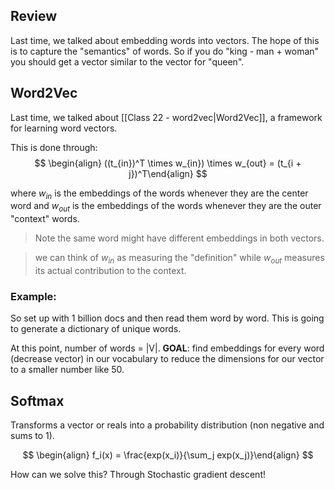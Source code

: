 ## Review
Last time, we talked about embedding words into vectors.
The hope of this is to capture the "semantics" of words. 
So if you do "king - man + woman" you should get a vector similar to the vector for "queen".
## Word2Vec
Last time, we talked about [[Class 22 - word2vec|Word2Vec]], a framework for learning word vectors. 

This is done through:
$$ \begin{align} ((t_{in})^T \times w_{in}) \times w_{out} = (t_{i + j})^T\end{align} $$

where $w_{in}$ is the embeddings of the words whenever they are the center word and $w_{out}$ is the embeddings of the words whenever they are the outer "context" words.

> Note the same word might have different embeddings in both vectors. 
 
> we can think of $w_{in}$ as measuring the "definition" while $w_{out}$ measures its actual contribution to the context.
### Example:
So set up with 1 billion docs and then read them word by word. This is going to generate a dictionary of unique words. 

At this point, number of words = |V|.
**GOAL**:  find embeddings for every word (decrease vector) in our vocabulary to reduce the dimensions for our vector to a smaller number like 50. 
## Softmax
Transforms a vector or reals into a probability distribution (non negative and sums to 1).

$$ \begin{align} f_i(x) = \frac{exp(x_i)}{\sum_j exp(x_j)}\end{align} $$

How can we solve this? Through Stochastic gradient descent!